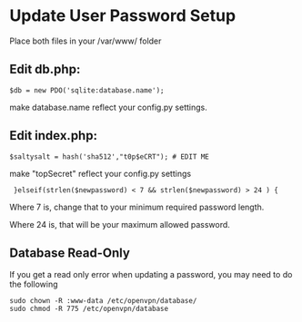# Update User Password Setup

Place both files in your /var/www/  folder

## Edit db.php:
```
$db = new PDO('sqlite:database.name'); 
```
make database.name reflect your config.py settings.


## Edit index.php: 
```
$saltysalt = hash('sha512',"t0p$eCRT"); # EDIT ME
```
make "topSecret" reflect your config.py settings
```
 }elseif(strlen($newpassword) < 7 && strlen($newpassword) > 24 ) {
```
Where 7 is, change that to your minimum required password length.

Where 24 is, that will be your maximum allowed password.

## Database Read-Only

If you get a read only error when updating a password, you may need to do the following

```
sudo chown -R :www-data /etc/openvpn/database/
sudo chmod -R 775 /etc/openvpn/database
```
